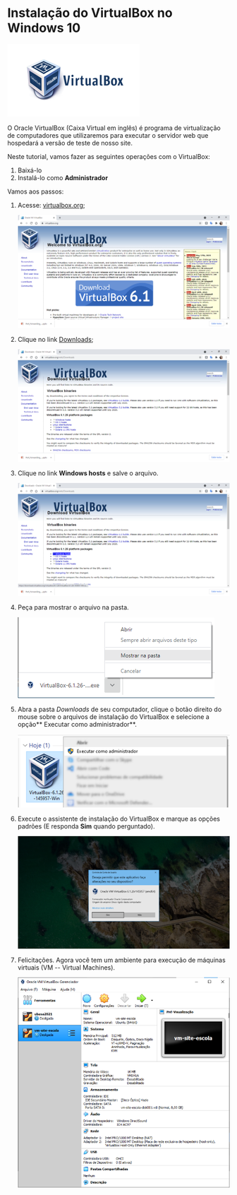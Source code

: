 # Instalação do VirtualBox no Windows 10

![](imagens/virtualbox-logo.png)

O Oracle VirtualBox (Caixa Virtual em inglês) é programa de virtualização de computadores que utilizaremos para executar o servidor web que hospedará a versão de teste de nosso site.

Neste tutorial, vamos fazer as seguintes operações com o VirtualBox:

1. Baixá-lo
2. Instalá-lo como **Administrador**

Vamos aos passos:

1. Acesse: [virtualbox.org](https://www.virtualbox.org/);

    ![](imagens/virtualbox-org.png)

2. Clique no link [Downloads](https://www.virtualbox.org/wiki/Downloads);

    ![](imagens/virtualbox-org-downloads.png)

3. Clique no link **Windows hosts** e salve o arquivo.

    ![](imagens/virtualbox-org-downloads-windows-hosts.png)

4. Peça para mostrar o arquivo na pasta.

    ![](imagens/downloads-mostrar-na-pasta.png)

5. Abra a pasta *Downloads* de seu computador, clique o botão direito do mouse sobre o arquivos de instalação do VirtualBox e selecione a opção** Executar como administrador**.

    ![](imagens/virtualbox-executar-como-administrador.png)

6. Execute o assistente de instalação do VirtualBox e marque as opções padrões (E responda **Sim** quando perguntado).

    ![](imagens/virtualbox-permitir-alteracoes-no-computador.png)

7. Felicitações. Agora você tem um ambiente para execução de máquinas virtuais (VM -- Virtual Machines).

    ![](imagens/virtualbox-tela-inicial.png)


